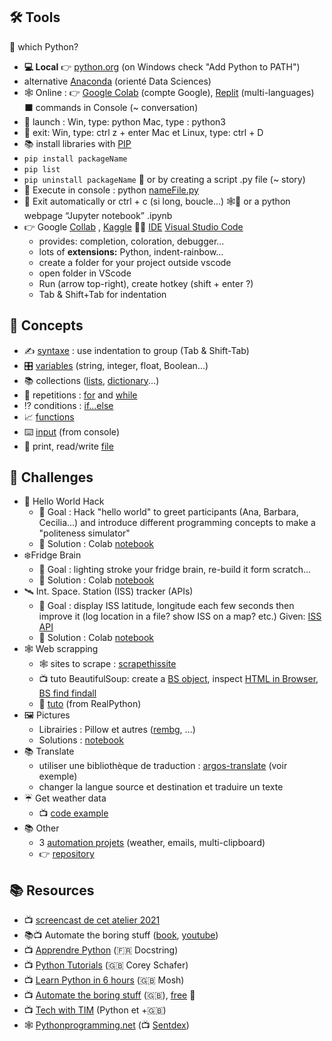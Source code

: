 
## 🛠️ Tools

 🐍 which Python? 
-  **💻 Local** 👉 [python.org](http://python.org/) (on Windows check "Add Python to PATH")
- alternative [Anaconda](https://www.anaconda.com/) (orienté Data Sciences)
- 🕸️ Online : 👉 [Google Colab](https://colab.research.google.com/) (compte Google), [Replit](https://replit.com/) (multi-languages)
⬛ commands in Console (~ conversation)
- 🚀 launch : Win, type: python Mac, type : python3
- 🚪 exit: Win, type: ctrl z + enter Mac et Linux, type: ctrl + D
- 📚 install libraries with [PIP](https://pypi.org/)
- `pip install packageName`
- `pip list`
- `pip uninstall packageName`
📃 or by creating a script .py file (~ story)
- 🚀 Execute in console : python [nameFile.py](http://namefile.py/)
- 🚪 Exit automatically or ctrl + c (si long, boucle…)
🕸️🐍 or a python webpage “Jupyter notebook” .ipynb
- 👉 Google [Collab](https://colab.research.google.com/) , [Kaggle](https://www.kaggle.com/) 
👩‍💻 [IDE](https://en.wikipedia.org/wiki/Integrated_development_environment) [Visual Studio Code](https://code.visualstudio.com/)
	- provides: completion, coloration, debugger...
	- lots of **extensions:** Python, indent-rainbow…
	- create a folder for your project outside vscode
	- open folder in VScode
	- Run (arrow top-right), create hotkey (shift + enter ?)
	- Tab & Shift+Tab for indentation

## 🧱 Concepts
- ✍️ [syntaxe](https://www.w3schools.com/python/python_syntax.asp) : use indentation to group (Tab & Shift-Tab)
- 🎛️ [variables](https://www.w3schools.com/python/python_variables.asp) (string, integer, float, Boolean...)
- 📚 collections ([lists](https://www.w3schools.com/python/python_lists.asp), [dictionary](https://www.w3schools.com/python/python_dictionaries.asp)...)
- 🔁 repetitions : [for](https://www.w3schools.com/python/python_for_loops.asp) and [while](https://www.w3schools.com/python/python_while_loops.asp)
- ⁉️ conditions : [if...else](https://www.w3schools.com/python/python_conditions.asp)
- 📈 [functions](https://www.w3schools.com/python/python_functions.asp)
- ⌨️ [input](https://www.w3schools.com/python/python_user_input.asp) (from console)
- 📃 print, read/write [file](https://www.w3schools.com/python/python_file_handling.asp)

## 🎯 Challenges

- 👋 Hello World Hack
    - 🤔 Goal : Hack "hello world" to greet participants (Ana, Barbara, Cecilia...) and introduce different programming concepts to make a "politeness simulator"
    - 🎯 Solution : Colab [notebook](https://colab.research.google.com/drive/1RgvNaEXa7Aqnn8uc1fdYxymGnCfD9Bom?usp=sharing)
- ❄️Fridge Brain
    - 🤔 Goal : lighting stroke your fridge brain, re-build it form scratch...
    - 🎯 Solution : Colab [notebook](https://colab.research.google.com/drive/1DGH6c2HS-NUqbnkNL5sEO2AJf8qENsB7?usp=sharing)
- 🛰️ Int. Space. Station (ISS) tracker (APIs)
    - 🤔 Goal : display ISS latitude, longitude each few seconds then improve it (log location in a file? show ISS on a map? etc.) Given: [ISS API](http://api.open-notify.org/iss-now.json)
    - 🎯 Solution : Colab [notebook](https://colab.research.google.com/drive/1kUYqaImUm1Owv8wOnKGXVZVJKjW5ATUZ?usp=sharing)
- 🕸️ Web scrapping
    - 🕸️ sites to scrape : [scrapethissite](https://www.scrapethissite.com/pages/)
    - 📺 tuto BeautifulSoup: create a [BS object](https://www.youtube.com/watch?v=bargNl2WeN4), inspect [HTML in Browser](https://www.youtube.com/watch?v=q-kbzWjyPak), [BS find findall](https://youtu.be/xjA1HjvmoMY)
    - 📕 [tuto](https://realpython.com/beautiful-soup-web-scraper-python/) (from RealPython)
- 🖼️ Pictures
    - Librairies : Pillow et autres ([rembg](https://github.com/danielgatis/rembg), …)
    - Solutions : [notebook](https://github.com/FrancoisSchnell/PythonWorkshop/blob/master/ManipulatePictures/manipluatePictures.ipynb)
- 📚 Translate
    - utiliser une bibliothèque de traduction : [argos-translate](https://github.com/argosopentech/argos-translate) (voir exemple)
    - changer la langue source et destination et traduire un texte
- ☔ Get weather data
    - 📺 [code example](https://youtu.be/CJjSOzb0IYs?si=9BFGd1cbCana9419&t=102)
- 📚 Other
    - 3 [automation projets](https://www.youtube.com/watch?v=Oz3W-LKfafE) (weather, emails, multi-clipboard)
    - 👉 [repository](https://github.com/FrancoisSchnell/PythonWorkshop)

## 📚 Resources
- 📺 [screencast de cet atelier 2021](https://youtu.be/B8GR3zkeuDc?si=BNI936_NmqroqKvS)
- 📚📺  Automate the boring stuff ([book](https://automatetheboringstuff.com/), [youtube](https://www.youtube.com/watch?v=1F_OgqRuSdI&list=PL0-84-yl1fUnRuXGFe_F7qSH1LEnn9LkW))
- 📺 [Apprendre Python](https://youtu.be/LamjAFnybo0) (🇫🇷 Docstring)
- 📺 [Python Tutorials](https://www.youtube.com/watch?v=YYXdXT2l-Gg&list=PL-osiE80TeTskrapNbzXhwoFUiLCjGgY7) (🇬🇧 Corey Schafer)
- 📺 [Learn Python in 6 hours](https://www.youtube.com/watch?v=_uQrJ0TkZlc) (🇬🇧 Mosh)
- 📺 [Automate the boring stuff](https://www.youtube.com/@sentdex) (🇬🇧), [free](https://automatetheboringstuff.com/#toc) 📗
- 📺 [Tech with TIM](https://www.youtube.com/@TechWithTim/videos) (Python et +🇬🇧)
- 🕸️ [Pythonprogramming.net](https://pythonprogramming.net/) (📺 [Sentdex](https://www.youtube.com/@sentdex))